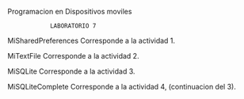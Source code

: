 Programacion en Dispositivos moviles

                LABORATORIO 7
                
MiSharedPreferences Corresponde a la actividad 1.

MiTextFile Corresponde a la actividad 2.

MiSQLite Corresponde a la actividad 3.

MiSQLiteComplete Corresponde a la actividad 4, (continuacion del 3).
